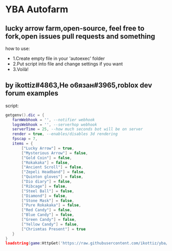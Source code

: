 # YBA Autofarm

lucky arrow farm,open-source, feel free to fork,open issues pull requests and something
---

how to use:
- 1.Create empty file in your 'autoexec' folder
- 2.Put script into file and change settings if you want
- 3.Voilà!

by ikottiz#4863,Не о6язан#3965,roblox dev forum examples
-
script:
```lua
getgenv().dic = {
   farmWebhook = '', --notifier webhook
   logsWebhook = '', --serverhop webhook
   serverTime = 25, --how much seconds bot will be on server
   render = true, --enables/disables 3d rendering
   fpscap = 7,
   items = {
       ["Lucky Arrow"] = true,
       ["Mysterious Arrow"] = false,
       ["Gold Coin"] = false,
       ["Rokakaka"] = false,
       ["Ancient Scroll"] = false,
       ["Zepeli Headband"] = false,
       ["Quinton gloves"] = false,
       ["Dio diary"] = false,
       ["Ribcage"] = false,
       ["Steel Ball"] = false,
       ["Diamond"] = false,
       ["Stone Mask"] = false,
       ["Pure Rokakaka"] = false,
       ["Red Candy"] = false,
       ["Blue Candy"] = false,
       ["Green Candy"] = false,
       ["Yellow Candy"] = false,
       ["Chrismtas Present"] = true
   }
}
loadstring(game:HttpGet('https://raw.githubusercontent.com/ikottiz/yba/main/main'))()
```
